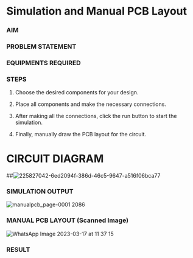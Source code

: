 # Simulation and Manual PCB Layout

### AIM

### PROBLEM STATEMENT

### EQUIPMENTS REQUIRED

### STEPS
1) Choose the desired components for your design.

2) Place all components and make the necessary connections.

3) After making all the connections, click the run button to start the simulation.

4) Finally, manually draw the PCB layout for the circuit.


# CIRCUIT DIAGRAM
##![225827042-6ed2094f-386d-46c5-9647-a516f06bca77](https://user-images.githubusercontent.com/69795479/225827434-4912a3dd-23af-489a-b7ac-a7ca2caf0ba8.png)


### SIMULATION OUTPUT
![manualpcb_page-0001 2086](https://user-images.githubusercontent.com/69795479/225825968-6b28bba6-01b9-42c9-b9a7-9b7d785dfe10.jpg)

### MANUAL PCB LAYOUT (Scanned Image)
![WhatsApp Image 2023-03-17 at 11 37 15](https://user-images.githubusercontent.com/69795479/225826147-7ce0a03c-99f4-4ee8-885d-a3cf6983090d.jpg)


### RESULT
